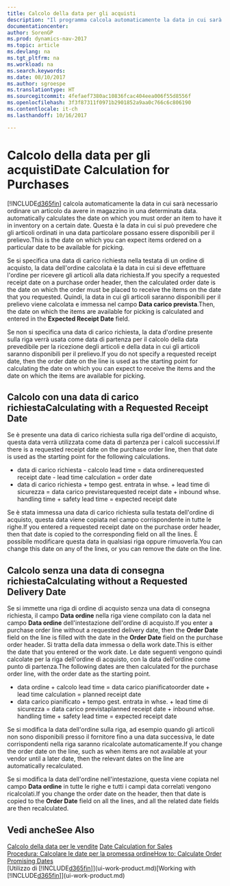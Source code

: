 ```yaml
---
title: Calcolo della data per gli acquisti
description: "Il programma calcola automaticamente la data in cui sarà necessario ordinare un articolo da avere in magazzino in una determinata data. Questa è la data in cui si può prevedere che gli articoli ordinati in una data particolare possano essere disponibili per il prelievo."
documentationcenter: 
author: SorenGP
ms.prod: dynamics-nav-2017
ms.topic: article
ms.devlang: na
ms.tgt_pltfrm: na
ms.workload: na
ms.search.keywords: 
ms.date: 08/10/2017
ms.author: sgroespe
ms.translationtype: HT
ms.sourcegitcommit: 4fefaef7380ac10836fcac404eea006f55d8556f
ms.openlocfilehash: 3f3f87311f0971b2901852a9aa0c766c6c806190
ms.contentlocale: it-ch
ms.lasthandoff: 10/16/2017

---
```

# <a name="date-calculation-for-purchases"></a><span data-ttu-id="6a8b9-104">Calcolo della data per gli acquisti</span><span class="sxs-lookup"><span data-stu-id="6a8b9-104">Date Calculation for Purchases</span></span>
[!INCLUDE[d365fin](includes/d365fin_md.md)]<span data-ttu-id="6a8b9-105"> calcola automaticamente la data in cui sarà necessario ordinare un articolo da avere in magazzino in una determinata data.</span><span class="sxs-lookup"><span data-stu-id="6a8b9-105"> automatically calculates the date on which you must order an item to have it in inventory on a certain date.</span></span> <span data-ttu-id="6a8b9-106">Questa è la data in cui si può prevedere che gli articoli ordinati in una data particolare possano essere disponibili per il prelievo.</span><span class="sxs-lookup"><span data-stu-id="6a8b9-106">This is the date on which you can expect items ordered on a particular date to be available for picking.</span></span>  

<span data-ttu-id="6a8b9-107">Se si specifica una data di carico richiesta nella testata di un ordine di acquisto, la data dell'ordine calcolata è la data in cui si deve effettuare l'ordine per ricevere gli articoli alla data richiesta.</span><span class="sxs-lookup"><span data-stu-id="6a8b9-107">If you specify a requested receipt date on a purchase order header, then the calculated order date is the date on which the order must be placed to receive the items on the date that you requested.</span></span> <span data-ttu-id="6a8b9-108">Quindi, la data in cui gli articoli saranno disponibili per il prelievo viene calcolata e immessa nel campo **Data carico prevista**.</span><span class="sxs-lookup"><span data-stu-id="6a8b9-108">Then, the date on which the items are available for picking is calculated and entered in the **Expected Receipt Date** field.</span></span>  

<span data-ttu-id="6a8b9-109">Se non si specifica una data di carico richiesta, la data d'ordine presente sulla riga verrà usata come data di partenza per il calcolo della data prevedibile per la ricezione degli articoli e della data in cui gli articoli saranno disponibili per il prelievo.</span><span class="sxs-lookup"><span data-stu-id="6a8b9-109">If you do not specify a requested receipt date, then the order date on the line is used as the starting point for calculating the date on which you can expect to receive the items and the date on which the items are available for picking.</span></span>  

## <a name="calculating-with-a-requested-receipt-date"></a><span data-ttu-id="6a8b9-110">Calcolo con una data di carico richiesta</span><span class="sxs-lookup"><span data-stu-id="6a8b9-110">Calculating with a Requested Receipt Date</span></span>  
<span data-ttu-id="6a8b9-111">Se è presente una data di carico richiesta sulla riga dell'ordine di acquisto, questa data verrà utilizzata come data di partenza per i calcoli successivi.</span><span class="sxs-lookup"><span data-stu-id="6a8b9-111">If there is a requested receipt date on the purchase order line, then that date is used as the starting point for the following calculations.</span></span>  

- <span data-ttu-id="6a8b9-112">data di carico richiesta - calcolo lead time = data ordine</span><span class="sxs-lookup"><span data-stu-id="6a8b9-112">requested receipt date - lead time calculation = order date</span></span>  
- <span data-ttu-id="6a8b9-113">data di carico richiesta + tempo gest. entrata in whse. + lead time di sicurezza = data carico prevista</span><span class="sxs-lookup"><span data-stu-id="6a8b9-113">requested receipt date + inbound whse. handling time + safety lead time = expected receipt date</span></span>  

<span data-ttu-id="6a8b9-114">Se è stata immessa una data di carico richiesta sulla testata dell'ordine di acquisto, questa data viene copiata nel campo corrispondente in tutte le righe.</span><span class="sxs-lookup"><span data-stu-id="6a8b9-114">If you entered a requested receipt date on the purchase order header, then that date is copied to the corresponding field on all the lines.</span></span> <span data-ttu-id="6a8b9-115">È possibile modificare questa data in qualsiasi riga oppure rimuoverla.</span><span class="sxs-lookup"><span data-stu-id="6a8b9-115">You can change this date on any of the lines, or you can remove the date on the line.</span></span>  

## <a name="calculating-without-a-requested-delivery-date"></a><span data-ttu-id="6a8b9-116">Calcolo senza una data di consegna richiesta</span><span class="sxs-lookup"><span data-stu-id="6a8b9-116">Calculating without a Requested Delivery Date</span></span>  
<span data-ttu-id="6a8b9-117">Se si immette una riga di ordine di acquisto senza una data di consegna richiesta, il campo **Data ordine** nella riga viene compilato con la data nel campo **Data ordine** dell'intestazione dell'ordine di acquisto.</span><span class="sxs-lookup"><span data-stu-id="6a8b9-117">If you enter a purchase order line without a requested delivery date, then the **Order Date** field on the line is filled with the date in the **Order Date** field on the purchase order header.</span></span> <span data-ttu-id="6a8b9-118">Si tratta della data immessa o della work date.</span><span class="sxs-lookup"><span data-stu-id="6a8b9-118">This is either the date that you entered or the work date.</span></span> <span data-ttu-id="6a8b9-119">Le date seguenti vengono quindi calcolate per la riga dell'ordine di acquisto, con la data dell'ordine come punto di partenza.</span><span class="sxs-lookup"><span data-stu-id="6a8b9-119">The following dates are then calculated for the purchase order line, with the order date as the starting point.</span></span>  

- <span data-ttu-id="6a8b9-120">data ordine + calcolo lead time = data carico pianificato</span><span class="sxs-lookup"><span data-stu-id="6a8b9-120">order date + lead time calculation = planned receipt date</span></span>  
- <span data-ttu-id="6a8b9-121">data carico pianificato + tempo gest. entrata in whse. + lead time di sicurezza = data carico prevista</span><span class="sxs-lookup"><span data-stu-id="6a8b9-121">planned receipt date + inbound whse. handling time + safety lead time = expected receipt date</span></span>  

<span data-ttu-id="6a8b9-122">Se si modifica la data dell'ordine sulla riga, ad esempio quando gli articoli non sono disponibili presso il fornitore fino a una data successiva, le date corrispondenti nella riga saranno ricalcolate automaticamente.</span><span class="sxs-lookup"><span data-stu-id="6a8b9-122">If you change the order date on the line, such as when items are not available at your vendor until a later date, then the relevant dates on the line are automatically recalculated.</span></span>  

<span data-ttu-id="6a8b9-123">Se si modifica la data dell'ordine nell'intestazione, questa viene copiata nel campo **Data ordine** in tutte le righe e tutti i campi data correlati vengono ricalcolati.</span><span class="sxs-lookup"><span data-stu-id="6a8b9-123">If you change the order date on the header, then that date is copied to the **Order Date** field on all the lines, and all the related date fields are then recalculated.</span></span>  

## <a name="see-also"></a><span data-ttu-id="6a8b9-124">Vedi anche</span><span class="sxs-lookup"><span data-stu-id="6a8b9-124">See Also</span></span>  
 <span data-ttu-id="6a8b9-125">[Calcolo della data per le vendite](sales-date-calculation-for-sales.md) </span><span class="sxs-lookup"><span data-stu-id="6a8b9-125">[Date Calculation for Sales](sales-date-calculation-for-sales.md) </span></span>  
 [<span data-ttu-id="6a8b9-126">Procedura: Calcolare le date per la promessa ordine</span><span class="sxs-lookup"><span data-stu-id="6a8b9-126">How to: Calculate Order Promising Dates</span></span>](sales-how-to-calculate-order-promising-dates.md)  
 <span data-ttu-id="6a8b9-127">[Utilizzo di [!INCLUDE[d365fin](includes/d365fin_md.md)]](ui-work-product.md)</span><span class="sxs-lookup"><span data-stu-id="6a8b9-127">[Working with [!INCLUDE[d365fin](includes/d365fin_md.md)]](ui-work-product.md)</span></span>

